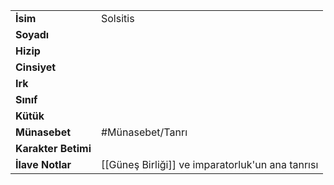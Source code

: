|  |  |  
|---|---|  
| **İsim** | Solsitis|  
| **Soyadı** | |  
| **Hizip** | |  
| **Cinsiyet** | |  
| **Irk** | |  
| **Sınıf** | |  
| **Kütük** | |  
| **Münasebet** | #Münasebet/Tanrı|  
| **Karakter Betimi** | |  
| **İlave Notlar** | [[Güneş Birliği]] ve imparatorluk'un ana tanrısı|  
